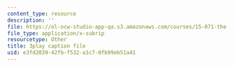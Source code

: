 ```yaml
---
content_type: resource
description: ''
file: https://ol-ocw-studio-app-qa.s3.amazonaws.com/courses/15-071-the-analytics-edge-spring-2017/e3fd203942fbf532a1c70fb99eb51a41_JcAB1JeDs8Y.srt
file_type: application/x-subrip
resourcetype: Other
title: 3play caption file
uid: e3fd2039-42fb-f532-a1c7-0fb99eb51a41
---
```

